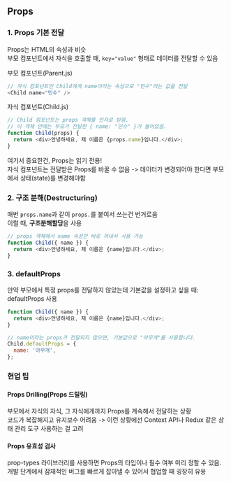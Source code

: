 ## Props

### 1. Props 기본 전달
Props는 HTML의 속성과 비슷<br>
부모 컴포넌트에서 자식을 호출할 때, `key="value"` 형태로 데이터를 전달할 수 있음

부모 컴포넌트(Parent.js)
```js
// 자식 컴포넌트인 Child에게 name이라는 속성으로 "민수"라는 값을 전달
<Child name="민수" /> 
```

자식 컴포넌트(Child.js)
```js
// Child 컴포넌트는 props 객체를 인자로 받음.
// 이 객체 안에는 부모가 전달한 { name: "민수" }가 들어있음.
function Child(props) {
  return <div>안녕하세요, 제 이름은 {props.name}입니다.</div>;
}
```

여기서 중요한건, Props는 읽기 전용! <br>
자식 컴포넌트는 전달받은 Props를 바꿀 수 없음 -> 데이터가 변경되어야 한다면 부모에서 상태(state)를 변경해야함

### 2. 구조 분해(Destructuring)
매번 `props.name`과 같이 `props.`를 붙여서 쓰는건 번거로움 <br>
이럴 때, **구조분해할당**을 사용

```js
// props 객체에서 name 속성만 바로 꺼내서 사용 가능
function Child({ name }) { 
  return <div>안녕하세요, 제 이름은 {name}입니다.</div>;
}
```

### 3. defaultProps
만약 부모에서 특정 props를 전달하지 않았는데 기본값을 설정하고 싶을 때: defaultProps 사용 <br>
```js
function Child({ name }) {
  return <div>안녕하세요, 제 이름은 {name}입니다.</div>;
}

// name이라는 props가 전달되지 않으면, 기본값으로 "아무개"를 사용합니다.
Child.defaultProps = {
  name: '아무개',
};
```

### 현업 팁
#### Props Drilling(Props 드릴링)
부모에서 자식의 자식, 그 자식에게까지 Props를 계속해서 전달하는 상황<br>
코드가 복잡해지고 유지보수 어려움 -> 이런 상황에선 Context API나 Redux 같은 상태 관리 도구 사용하는 걸 고려

#### Props 유효성 검사
prop-types 라이브러리를 사용하면 Props의 타입이나 필수 여부 미리 정할 수 있음.<br>
개발 단계에서 잠재적인 버그를 빠르게 잡아낼 수 있어서 협업할 때 굉장히 유용



